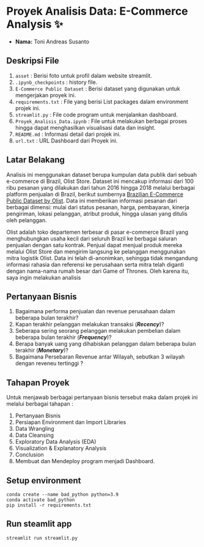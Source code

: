 # Proyek Analisis Data: E-Commerce Analysis ✨
- **Nama:** Toni Andreas Susanto

## Deskripsi File 
1. `asset` : Berisi foto untuk profil dalam website streamlit.
2. `.ipynb_checkpoints` : history file.
3. `E-Commerce Public Dataset` : Berisi dataset yang digunakan untuk mengerjakan proyek ini.
4. `requirements.txt` : File yang berisi List packages dalam environment projek ini.
5. `streamlit.py` : File code program untuk menjalankan dashboard.
6. `Proyek_Analisis_Data.ipynb` : File untuk melakukan berbagai proses hingga dapat menghasilkan visualisasi data dan insight.
7. `README.md` : Informasi detail dari projek ini.
8. `url.txt` : URL Dashboard dari Proyek ini.

## Latar Belakang 
Analisis ini menggunakan dataset berupa kumpulan data publik dari sebuah e-commerce di Brazil, Olist Store. Dataset ini mencakup informasi dari 100 ribu pesanan yang dilakukan dari tahun 2016 hingga 2018 melalui berbagai platform penjualan di Brazil, berikut sumbernya [Brazilian E-Commerce Public Dataset by Olist](https://www.kaggle.com/datasets/olistbr/brazilian-ecommerce). Data ini memberikan informasi pesanan dari berbagai dimensi: mulai dari status pesanan, harga, pembayaran, kinerja pengiriman, lokasi pelanggan, atribut produk, hingga ulasan yang ditulis oleh pelanggan.

Olist adalah toko departemen terbesar di pasar e-commerce Brazil yang menghubungkan usaha kecil dari seluruh Brazil ke berbagai saluran penjualan dengan satu kontrak. Penjual dapat menjual produk mereka melalui Olist Store dan mengirim langsung ke pelanggan menggunakan mitra logistik Olist. Data ini telah di-anonimkan, sehingga tidak mengandung informasi rahasia dan referensi ke perusahaan serta mitra telah diganti dengan nama-nama rumah besar dari Game of Thrones. Oleh karena itu, saya ingin melakukan analisis


## Pertanyaan Bisnis
1. Bagaimana performa penjualan dan revenue perusahaan dalam beberapa bulan terakhir?
2. Kapan terakhir pelanggan melakukan transaksi (***Recency***)?
3. Seberapa sering seorang pelanggan melakukan pembelian dalam beberapa bulan terakhir (***Frequency***)?
4. Berapa banyak uang yang dihabiskan pelanggan dalam beberapa bulan terakhir (***Monetary***)?
5. Bagaimana Persebaran Revenue antar Wilayah, sebutkan 3 wilayah dengan reveneu tertinggi ?

## Tahapan Proyek
Untuk menjawab berbagai pertanyaan bisnis tersebut maka dalam projek ini melalui berbagai tahapan : 
1. Pertanyaan Bisnis
2. Persiapan Environment dan Import Libraries
3. Data Wrangling
4. Data Cleansing
5. Exploratory Data Analysis (EDA)
6. Visualization & Explanatory Analysis
7. Conclusion
8. Membuat dan Mendeploy program menjadi Dashboard. 

## Setup environment
```
conda create --name bad_python python=3.9
conda activate bad_python
pip install -r requirements.txt
```

## Run steamlit app
```
streamlit run streamlit.py
```
